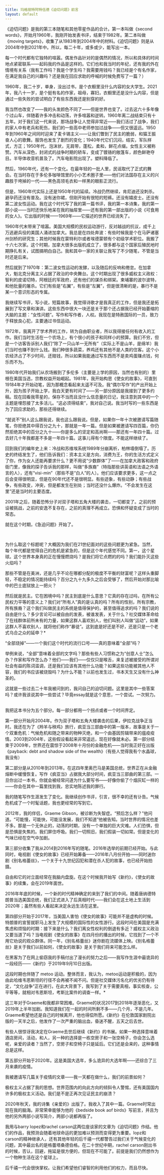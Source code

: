 ```yaml
---
title: 玛格丽特阿特伍德《迫切问题》前言
layout: default
---
```


《迫切问题》是我的第三本随笔和其他零星作品的合计。第一本叫做《second words》，开始月1960年，我刚开始发表书评，结束于1982年。第二本叫做《moving targets》，收集了从1983年到2004年中的材料。《迫切问题》则是从2004年中到2021年中。所以，每二十年，或多或少，能写出一本。

每一个时代都有它独特的喧嚣。偶发作品针对的是偶然的情况，所以和具体的时间地点紧密联系——起码我的作品是这样的。它们也和我当时的年纪，还有我的外在情境有关系（我有工作吗？我是个学生吗？我需要用钱吗？我已经是个有名作家，在满足我自己的兴趣吗？还是我在回应求助的呼喊的时候免费写了一篇？）

1960年，我二十岁，单身，没出过书，是个衣橱里没什么内容的女大学生。2021年，我八十一岁，是个挺有名的作家，祖母，寡妇，衣橱里还是没什么内容，但是通过一些失败的尝试明白了有些东西我还是别穿的好。

我当然也改变了——我的头发颜色不同了——但是世界也变了。过去这六十多年像个过山车，伴随着许多冲击和动荡，许多喧嚣和逆转。1960年离二战结束只有十五年。对于我们这一代来说，那场战争让人觉得非常近——我们活过了战争，我们的家人中有老兵和死伤，我们的一些高中老师参加过战争——但又很遥远。1950年到1960年之间同时迎来了麦卡锡主义——让我们瞥到了民主的脆弱，和猫王振奋人心的歌舞。服饰也发生了剧烈的变化；1940年代它们沉闷，结实，军队样式，方正；1950年代，泡沫状，无肩带，蓬松，柔和，鲜花点缀。女性主义被称赞。汽车从深色，封闭式的战争时期的轿车，变成了镀铬的敞篷车，颜色鲜艳夺目。半导体收音机普及了。汽车电影院出现了。塑料降临了。

然后，1960年代，还有一个变化。在最年轻的一批人里，民谣取代了正式的舞会。在当时存在于多伦多咖啡馆里的小小艺术圈子里——他们对法国存在主义的兴趣胜于垮掉的一代——黑色高领毛衣和一样黑的眼影正流行。

但是，1960年代实际上还是1950年代的延续。冷战仍然继续，肯尼迪还没刺杀。避孕药还没有普及。没有迷你裙，但刚开始有很短的短裤。还没有嬉皮士。还没有第二波女性运动。我在这个时代写了我的第一篇书评，我的第一本诗集，我的第一部小说——当时还快乐地呆在我的抽屉里——还有我的第一部出版的小说《可食用的女人》。它出版的时候——1969年——它描述的世界已经消失了。

1960年代末带来了喧嚣。美国大规模的民权运动游行，反对越战的抗议，成千上万逃避兵役的美国人涌进加拿大。我总是在四处奔波：有些时候我是个在马萨诸塞州剑桥的研究生；其他时候我在蒙特利尔或者埃德蒙顿有个初级学术职位。我搬了十六七次家。这个时期，加拿大很多出版机成立了，很多都与这个国家后殖民地时期挣扎有关，试图搞明白自己。我和其中一家的关联让我写了不少随笔，不管是当时还是后来。

然后就到了1970年：第二波女性运动的发酵，以及随后的反响和倦怠。在加拿大，魁北克分离主义占据了政治的中央舞台。这个时期出现了很多威权主义政权：智利的皮诺切特，阿根廷的军政府，还有他们的谋杀和绑架。柬埔寨的波尔波特，和他批量的屠杀。它们有些是“右翼”，有些是“左翼”，但是很清晰的是，暴行不是某一个意识形态的专属。

我继续写书评，写小说，短篇故事，我觉得诗歌才是我真正的工作，但是我还是拓展到了写文章和演讲。这些东西中很大一块还是关于那个还占据我已经开始萎缩的大脑的主题：“女性问题”。写作和写作者，人权。我现在是特赦国际的一员，致力于释放良心犯，主要通过书信运动。

1972年，我离开了学术界的工作，转为自由职业者，所以我得接任何有收入的工作。我们当时生活在一个农场上，有个很小的孩子和同样小的预算。我们不穷，但是一个访客告诉别人我们“除了一只山羊一无所有”（实际上不是山羊，是绵羊）我们当时也赚不到什么钱。我们种很多蔬菜，养鸡还有其他不是人类的住客。这个小农经济占了不少时间，还赔钱，所以如果我能通过写东西而不是卖鸡蛋赚点钱，何乐而不为。

1980年代开始我们从农场搬到了多伦多（主要是上学的原因，当然也有别的）里根在美国当选，宗教权益开始崛起。1981年，我开始构思《使女的故事》，可直到19184年才开始动笔，因为那概念看起来太遥不可及。我“偶尔写作”的产出开始上升，因为孩子开始上学，我白天更有时间了——另一部分原因是我接到了更多约稿。现在回看我零星的，保存不当而且没什么信息量的日记，我注意到其中的一个主题是埋怨接了太多活儿。“这必须得结束”，我对自己说。我当时写的一些东西是为了回应求助的，那些还得继续。

“就说不”别人这么跟我说，我也这么跟我说。但是，如果你一年十次被邀请写篇随笔，你拒绝其中得百分之九十，那就是一年一篇。但是如果被邀请写四百篇，你仍然拒绝其中的百分之九十——你是多么的坚定和高尚啊——那还有一年四十篇。过去好几十年我都差不多是一年四十篇。这事儿得有个限度。不能这样继续了。

回到我们的编年史上来：冷战和苏维埃系统1989年分崩离析，柏林墙倒塌了。历史的终结发生了，他们告诉我们：资本主义是方向，消费为王，你的生活方式定义了你，作为女人还能再要求什么？更不用说“少数群体”了——在加拿大政客和政府衙门里，像我的探子告诉我的那样，叫做“多族裔”（特指那些讲英语和法语之外语言的人），还有“visi-min”（那些不是“白人”的人）。他们应该要求更多，这一点之后会变得很明显，但是在90年代还不是很明显。有些迹象，有些动静；有些战争，有些政变，冲突，但是都发生在别处；当时还没什么爆炸。“不会发生在这里”还是当时的主要态度。

2001年之后，随着恐怖分子对双子塔和五角大楼的袭击，一切都变了。之前的预设被挑战，之前的安逸不复存在，之前的真理不再成立。恐惧和怀疑变成了当时的常态。

就在这个时期，《急迫问题》开始了。

<br>

为什么取这个标题呢？大概因为我们在21世纪面对的这些问题更为紧急。当然，每个年代都是觉得自己的危机是紧急的，但是这个年代感觉不同。第一，这个星球。这个世界本身真的正在慢慢燃烧吗？是我们将它点燃的的吗？我们能扑灭这些火焰吗？

那些不管是在美洲，还是几乎不论在哪都分配的极度不平衡的财富呢？这样头重脚轻，不稳定的情况能持续吗？百分之九十九多久之后会受够了，然后开始对那比喻中的巴士底狱放上一把火？

然后就是民主。它在困境中吗？民主到底是什么意思？它真的存在过吗，在所有公民权力平等的意义上？我们对“所有人”真的是认真的吗？所有的性别，所有宗教，所有族裔？这个我们叫做民主的系统是值得保护的，甚至值得追求的吗？我们说的自由是什么？多少言论可以被自由的发表，被谁发表，关于什么？社交媒体革命给了在线群体前所未有的力量，如果这群人喜欢别人，他们叫别人叫做“运动”，如果这群人不喜欢别人，就将他们称作“暴徒”。这到底是好还是不好，还是只是一个老式乌合之众的延申？*

“全部烧掉”——一个我们这个时代的流行口号——真的意味着“全部”吗？

举例来说，“全部”意味着全部的文字吗？那些有些人习惯称之为“创意人士”怎么办？作家和写作怎么办？他们——我们——仅仅只是喉舌，来复述被接受的所谓对社会有益的陈词滥调，还是我们应该有其他什么功能？如果这些功能被其他人不容，我们的书应该被烧毁吗？为什么不能？以前也发生过，书本天生又没有什么神圣的。

这就是一些过去二十年我被问到的，我问自己的迫切问题。这里是其中一些答案吗？或许我该说其中一些尝试？毕竟essay就是这个意思，一个尝试。一次努力。

<br>
我把这本书分为五个部分。每一部分都用一个拐点或者一个时间界定。

第一部分开始月2004年。作为双子塔和五角大楼袭击的后果，伊拉克战争正当时。我还在为了《羚羊与秧鸡》旅行，疯亚当三部曲中的第一版本，故事是关于一个双重危机：气候危机和随之带来的物种灭绝，和一个由基因剪辑带来的瘟疫疫情。2003到2004年，这些假设看起来非常遥远，现在好像就未必。第一部分结束于2009年，世界还在震惊于2008年十月份的金融危机——当时我正好在出版《payback: debt and shadow side of the wealth》（有些人觉得我有个水晶球，我没有）

第二部分是从2010年到2013年。在这四年里奥巴马是美国总统，世界正在从金融熔断中缓慢恢复。写作《疯亚当》占据我大部分时间，疯亚当三部曲的第三部。一旦你出过一本书，你就会被经常问道为什么要写书——好像你偷了个烟灰缸一样的——你会在其中一篇里找到我，忠实地陈述我的罪行。

我的随笔写作生涯发生了变化。我继续创作书评，引言，很不幸的还有讣告。气候危机成了一个时髦话题，我也更经常的写到它。

2012年，我的伴侣，Graeme Gibson，被诊断为失智症。“预后怎么样？”他问道。“可能慢，可能快，可能没发展，我们不知道”他被告知。当时世界的情况也差不多。那是一个无休止的，动荡的时期，没有一个单独的巨大灾难。人们恐惧，但是恐惧是失焦的。我们屏住呼吸。我们一切照旧，我们假装一切如常。但是变化的气味已经在空气中加剧。

第三部分收集了我从2014到2016年写的随笔。2016年选举的前期已经开始。与此同时，电视剧《使女的故事》已经开始筹备——2016年八月份开拍——同时迷你剧《别名格蕾丝》，一个关于十九世纪囚犯和潜在杀人犯的故事，也已经开始拍摄。

自由和它的对立面经常在我脑内盘旋。在这个时候我开始写《新约》，《使女的故事》的续集，会在2019年面世。

2016年年底的时候，一个新的时代精神确定的来到了我们的中间。随着唐纳德特朗普当选美国总统，我们正式进入了后真相时代——我们会在这土地上生活到2020年；虽然有些人看起来决定永远生活在这里。

第四部分开始于2017年，当美国人害怕《使女的故事》可能并不是虚构的时候。特朗普的宣誓就职马上发生了大规模的国际性的女性游行。这段时间在美国是充满焦虑和烦恼的时期：接下来是什么？我们离女性权利的倒退有多近？威权主义政治又要当道了吗？当电视剧《使女的故事》在四月份的播出的时候，它找到了一个不用它劝说的观众群体。同一年，《别名格蕾丝》迷你剧在流媒体上映。《别名格蕾丝》是关于我们以前如何，《使女的故事》是关于我们将来可能怎么样。

在黑客为了在网上偷窃我的手稿付出了漫长的努力之后——我写作生涯中最诡异的一段经历——《新约》于2019年9月10日出版。

这段时期也伴随了 metoo 运动。整体而言，我认为，metoo运动是积极的，因为由此哈维韦恩斯坦的行径不会再被不闻不问。但是社交媒体污名化的优劣仍有待定，“文化战争”正在进行。在此大背景下，我写到了关于需要真相，事实核查，公平等等，就相对韦恩斯坦，考斯比案件的调查一样。*

这三年对于Graeme和我都非常困难。Graeme的状况2017到2018年逐渐恶化，又2019年上半年加剧。我知道我们在一起的时间所剩不多——几个月，不是几年。Graeme希望他还是自己的时候离开，他也得偿所愿。《新约》在伦敦国家剧院出版的一天半之后，他发作了一次严重的脑出血，昏迷不醒，五天之后去世。

有些人很惊讶我决定在Graeme去世后继续《新约》的书展。如果一种选择意味着酒店房间，活动，和人，另一种的选择是一栋空房子和一张空椅子，你会怎么选呢，亲爱的读者？当然了，空房子和空椅子只是延后。它们还是会来的，这种事情总是这样。

第五部分开始于2020年。这是美国大选年，多么诡异的大选年啊——还综合了三月来袭的疫情。

我被邀请写几篇关于疫情的文章——我一天都在做什么，我们的前景如何？

极权主义占据了我的思想。世界范围内的向此方向的倾斜令人警惕，还有美国国内许多的极权主义活动。我们是不是正再次见证民主的崩溃？

2020年秋天，我的诗集《亲爱的》出版了。我收入了其中一篇。Graeme时常出现在我的脑海。非常荣幸能够为他的《bedside book aof birds》写前言，并且为他的另外两部小说写简介，两部小说都再版了。

我用与barry lopez和rachel carson这两位座谈家的文章为《迫切问题》作结。他们的作品，我预测会随着地球命运的更加难以预测而变得更为重要。lopz和carson的精神继承人，还有其他年轻的后千禧一代都警告过我们关于气候变化的问题，其中最出名的是格蕾塔桑德伯格。在二十世纪中期，rachel carson刚出书的时候，否认，回避，拖延是很方便的，但现在不可能了。前提是我们仍然想作为一个物种生活在这个星球上。

后千禧一代会很快掌权。让我们希望他们睿智的利用他们的权力，而且尽快。